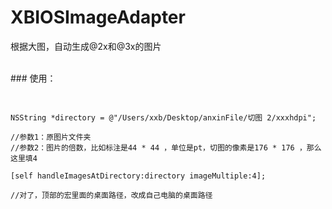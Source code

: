 # XBIOSImageAdapter
根据大图，自动生成@2x和@3x的图片

<br>
### 使用：
</br>
<pre>
    
    NSString *directory = @"/Users/xxb/Desktop/anxinFile/切图 2/xxxhdpi";
    
    //参数1：原图片文件夹
    //参数2：图片的倍数，比如标注是44 * 44 ，单位是pt，切图的像素是176 * 176 ，那么这里填4
    
    [self handleImagesAtDirectory:directory imageMultiple:4];
    
    //对了，顶部的宏里面的桌面路径，改成自己电脑的桌面路径

</pre>
